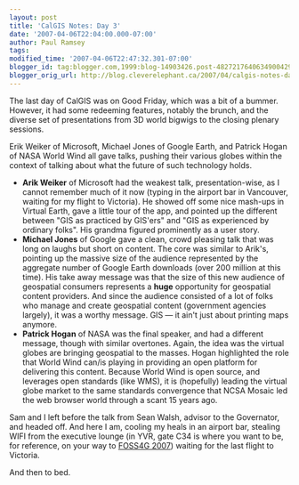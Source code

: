 ```yaml
---
layout: post
title: 'CalGIS Notes: Day 3'
date: '2007-04-06T22:04:00.000-07:00'
author: Paul Ramsey
tags: 
modified_time: '2007-04-06T22:47:32.301-07:00'
blogger_id: tag:blogger.com,1999:blog-14903426.post-4827217640634900429
blogger_orig_url: http://blog.cleverelephant.ca/2007/04/calgis-notes-day-3.html
---
```


The last day of CalGIS was on Good Friday, which was a bit of a bummer. However, it had some redeeming features, notably the brunch, and the diverse set of presentations from 3D world bigwigs to the closing plenary sessions.

Erik Weiker of Microsoft, Michael Jones of Google Earth, and Patrick Hogan of NASA World Wind all gave talks, pushing their various globes within the context of talking about what the future of such technology holds.<ul><li>**Arik Weiker** of Microsoft had the weakest talk, presentation-wise, as I cannot remember much of it now (typing in the airport bar in Vancouver, waiting for my flight to Victoria). He showed off some nice mash-ups in Virtual Earth, gave a little tour of the app, and pointed up the different between "GIS as practiced by GIS'ers" and "GIS as experienced by ordinary folks".  His grandma figured prominently as a user story.<br /><li>**Michael Jones** of Google gave a clean, crowd pleasing talk that was long on laughs but short on content. The core was similar to Arik's, pointing up the massive size of the audience represented by the aggregate number of Google Earth downloads (over 200 million at this time). His take away message was that the size of this new audience of geospatial consumers represents a **huge** opportunity for geospatial content providers. And since the audience consisted of a lot of folks who manage and create geospatial content (government agencies largely), it was a worthy message.  GIS &mdash; it ain't just about printing maps anymore.<br /><li>**Patrick Hogan** of NASA was the final speaker, and had a different message, though with similar overtones. Again, the idea was the virtual globes are bringing geospatial to the masses.  Hogan highlighted the role that World Wind can/is playing in providing an open platform for delivering this content.  Because World Wind is open source, and leverages open standards (like WMS), it is (hopefully) leading the virtual globe market to the same standards convergence that NCSA Mosaic led the web browser world through a scant 15 years ago.<br /></ul>Sam and I left before the talk from Sean Walsh, advisor to the Governator, and headed  off. And here I am, cooling my heals in an airport bar, stealing WIFI from the executive lounge (in YVR, gate C34 is where you want to be, for reference, on your way to [FOSS4G 2007](http://2007.foss4g.org/)) waiting for the last flight to Victoria.

And then to bed.